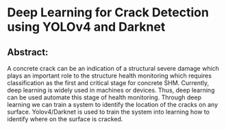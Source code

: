 # Deep Learning for Crack Detection using YOLOv4 and Darknet
## Abstract:
A concrete crack can be an indication of a structural severe damage which plays an important role to the structure health monitoring which requires classification as the first and critical stage for concrete SHM.  Currently, deep learning is widely used in machines or devices. Thus, deep learning can be used automate this stage of health monitoring. Through deep learning we can train a system to identify the location of the cracks on any surface. Yolov4/Darknet is used to train the system into learning how to identify where on the surface is cracked.
